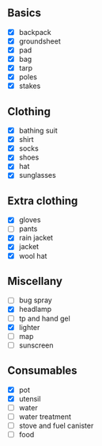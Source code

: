 ## Basics
- [x] backpack
- [x] groundsheet
- [x] pad
- [x] bag
- [x] tarp
- [x] poles
- [x] stakes

## Clothing
- [x] bathing suit
- [x] shirt
- [x] socks
- [x] shoes
- [x] hat
- [x] sunglasses

## Extra clothing
- [x] gloves
- [ ] pants
- [x] rain jacket
- [x] jacket
- [x] wool hat

## Miscellany
- [ ] bug spray
- [x] headlamp
- [ ] tp and hand gel
- [x] lighter
- [ ] map
- [ ] sunscreen

## Consumables
- [x] pot
- [x] utensil
- [ ] water
- [ ] water treatment 
- [ ] stove and fuel canister
- [ ] food
